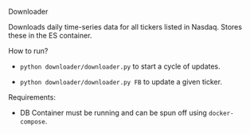 Downloader

Downloads daily time-series data for all tickers listed in Nasdaq. Stores these in the ES container.

How to run?
- `python downloader/downloader.py` to start a cycle of updates.
  
- `python downloader/downloader.py FB` to update a given ticker.

Requirements:

- DB Container must be running and can be spun off using `docker-compose`.

